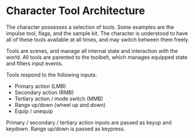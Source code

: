 # Character Tool Architecture

The character possesses a selection of tools. Some examples are the impulse tool, flags, and the sample kit. The character is understood to have all of these tools available at all times, and may switch between them freely.

Tools are scenes, and manage all internal state and interaction with the world. All tools are parented to the toolbelt, which manages equipped state and filters input events.

Tools respond to the following inputs:

- Primary action (LMB)
- Secondary action (RMB)
- Tertiary action / mode switch (MMB)
- Range up/down (wheel up and down)
- Equip / unequip

Primary / secondary / tertiary action inputs are passed as keyup and keydown. Range up/down is passed as keypress.
